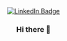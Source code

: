 
<div id="badges" align=center>
<a href="https://www.linkedin.com/in/can-oguz-profile/">
  <img src="https://img.shields.io/badge/LinkedIn-blue?style=for-the-badge&logo=linkedin&logoColor=white" alt="LinkedIn Badge"/>
  </a>


  ### Hi there 👋
</div>




<!--
**Cnogz/Cnogz** is a ✨ _special_ ✨ repository because its `README.md` (this file) appears on your GitHub profile.

Here are some ideas to get you started:

- 🔭 I’m currently working on ...
- 🌱 I’m currently learning ...
- 👯 I’m looking to collaborate on ...
- 🤔 I’m looking for help with ...
- 💬 Ask me about ...
- 📫 How to reach me: ...
- 😄 Pronouns: ...
- ⚡ Fun fact: ...
-->
